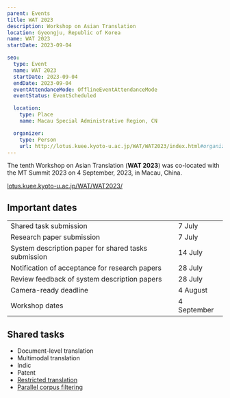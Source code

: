 ```yaml
---
parent: Events
title: WAT 2023
description: Workshop on Asian Translation
location: Gyeongju, Republic of Korea
name: WAT 2023
startDate: 2023-09-04

seo:
  type: Event
  name: WAT 2023
  startDate: 2023-09-04
  endDate: 2023-09-04
  eventAttendanceMode: OfflineEventAttendanceMode
  eventStatus: EventScheduled

  location:
    type: Place
    name: Macau Special Administrative Region, CN

  organizer:
    type: Person
    url: http://lotus.kuee.kyoto-u.ac.jp/WAT/WAT2023/index.html#organizers.html
---
```


The tenth Workshop on Asian Translation (**WAT 2023**) was co-located with the MT Summit 2023 on 4 September, 2023, in Macau, China.

[lotus.kuee.kyoto-u.ac.jp/WAT/WAT2023/](http://lotus.kuee.kyoto-u.ac.jp/WAT/WAT2023/)

## Important dates

|     |     |
| --- | --- |
| Shared task submission | 7 July |
| Research paper submission | 7 July |
| System description paper for shared tasks submission | 14 July |
| Notification of acceptance for research papers | 28 July |
| Review feedback of system description papers | 28 July	|
| Camera-ready deadline | 4 August |
| Workshop dates | 4 September |


## Shared tasks

- Document-level translation
- Multimodal translation
- Indic
- Patent
- [Restricted translation](https://sites.google.com/view/restricted-translation-task/)
- [Parallel corpus filtering](https://sites.google.com/view/wat-filtering/wat-2023/)
